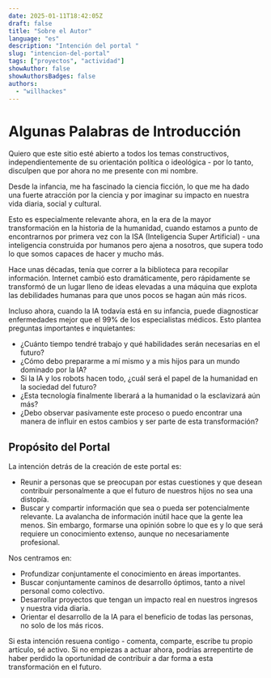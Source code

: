```yaml
---
date: 2025-01-11T18:42:05Z
draft: false
title: "Sobre el Autor"
language: "es"
description: "Intención del portal "
slug: "intencion-del-portal"
tags: ["proyectos", "actividad"]
showAuthor: false
showAuthorsBadges: false
authors:
  - "willhackes"
---
```


# Algunas Palabras de Introducción

Quiero que este sitio esté abierto a todos los temas constructivos, independientemente de su orientación política o ideológica - por lo tanto, disculpen que por ahora no me presente con mi nombre.

Desde la infancia, me ha fascinado la ciencia ficción, lo que me ha dado una fuerte atracción por la ciencia y por imaginar su impacto en nuestra vida diaria, social y cultural.

Esto es especialmente relevante ahora, en la era de la mayor transformación en la historia de la humanidad, cuando estamos a punto de encontrarnos por primera vez con la ISA (Inteligencia Super Artificial) - una inteligencia construida por humanos pero ajena a nosotros, que supera todo lo que somos capaces de hacer y mucho más.

Hace unas décadas, tenía que correr a la biblioteca para recopilar información. Internet cambió esto dramáticamente, pero rápidamente se transformó de un lugar lleno de ideas elevadas a una máquina que explota las debilidades humanas para que unos pocos se hagan aún más ricos.

Incluso ahora, cuando la IA todavía está en su infancia, puede diagnosticar enfermedades mejor que el 99% de los especialistas médicos. Esto plantea preguntas importantes e inquietantes:

* ¿Cuánto tiempo tendré trabajo y qué habilidades serán necesarias en el futuro?
* ¿Cómo debo prepararme a mí mismo y a mis hijos para un mundo dominado por la IA?
* Si la IA y los robots hacen todo, ¿cuál será el papel de la humanidad en la sociedad del futuro?
* ¿Esta tecnología finalmente liberará a la humanidad o la esclavizará aún más?
* ¿Debo observar pasivamente este proceso o puedo encontrar una manera de influir en estos cambios y ser parte de esta transformación?

## Propósito del Portal

La intención detrás de la creación de este portal es:

*   Reunir a personas que se preocupan por estas cuestiones y que desean contribuir personalmente a que el futuro de nuestros hijos no sea una distopía.
*   Buscar y compartir información que sea o pueda ser potencialmente relevante. La avalancha de información inútil hace que la gente lea menos. Sin embargo, formarse una opinión sobre lo que es y lo que será requiere un conocimiento extenso, aunque no necesariamente profesional.

Nos centramos en:

*   Profundizar conjuntamente el conocimiento en áreas importantes.
*   Buscar conjuntamente caminos de desarrollo óptimos, tanto a nivel personal como colectivo.
*   Desarrollar proyectos que tengan un impacto real en nuestros ingresos y nuestra vida diaria.
*   Orientar el desarrollo de la IA para el beneficio de todas las personas, no solo de los más ricos.

Si esta intención resuena contigo - comenta, comparte, escribe tu propio artículo, sé activo. Si no empiezas a actuar ahora, podrías arrepentirte de haber perdido la oportunidad de contribuir a dar forma a esta transformación en el futuro.